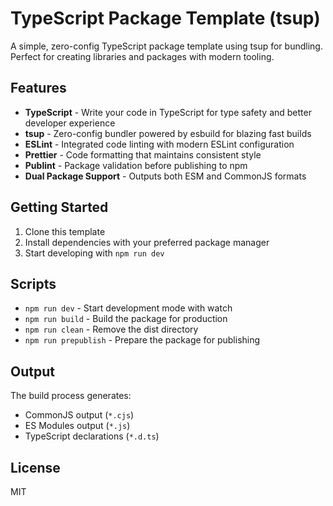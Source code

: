 # TypeScript Package Template (tsup)

A simple, zero-config TypeScript package template using tsup for bundling. Perfect for creating libraries and packages with modern tooling.

## Features

- **TypeScript** - Write your code in TypeScript for type safety and better developer experience
- **tsup** - Zero-config bundler powered by esbuild for blazing fast builds
- **ESLint** - Integrated code linting with modern ESLint configuration
- **Prettier** - Code formatting that maintains consistent style
- **Publint** - Package validation before publishing to npm
- **Dual Package Support** - Outputs both ESM and CommonJS formats

## Getting Started

1. Clone this template
2. Install dependencies with your preferred package manager
3. Start developing with `npm run dev`

## Scripts

- `npm run dev` - Start development mode with watch
- `npm run build` - Build the package for production
- `npm run clean` - Remove the dist directory
- `npm run prepublish` - Prepare the package for publishing

## Output

The build process generates:

- CommonJS output (`*.cjs`)
- ES Modules output (`*.js`)
- TypeScript declarations (`*.d.ts`)

## License

MIT
